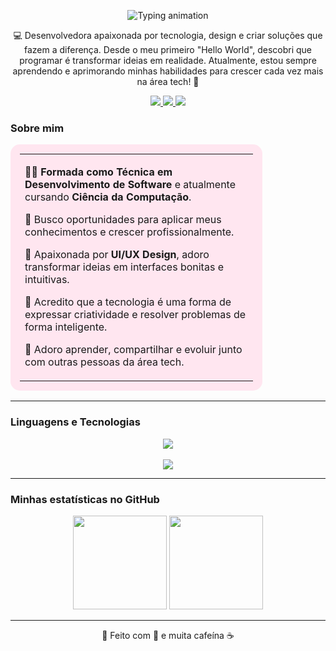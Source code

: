 <p align="center">
  <img src="https://readme-typing-svg.herokuapp.com?font=Playfair+Display&size=40&duration=3000&pause=500&color=F78FB3&center=true&vCenter=true&width=700&lines=Ol%C3%A1%2C%20eu%20sou%20a%20Gabriela%20Correia%21" alt="Typing animation" />
</p>


<p align="center">
💻 Desenvolvedora apaixonada por tecnologia, design e criar soluções que fazem a diferença.  
Desde o meu primeiro "Hello World", descobri que programar é transformar ideias em realidade.  
Atualmente, estou sempre aprendendo e aprimorando minhas habilidades para crescer cada vez mais na área tech! 🚀  
</p>

<p align="center">
  <a href="https://www.linkedin.com/in/SEU-LINKEDIN" target="_blank">
    <img src="https://img.shields.io/badge/LinkedIn-f78fb3?style=for-the-badge&logo=linkedin&logoColor=white"/>
  </a>
  <a href="mailto:SEUEMAIL@gmail.com">
    <img src="https://img.shields.io/badge/Gmail-f8a5c2?style=for-the-badge&logo=gmail&logoColor=white"/>
  </a>
  <a href="https://SEUSITE.com" target="_blank">
    <img src="https://img.shields.io/badge/Portfólio-ffcce0?style=for-the-badge&logo=vercel&logoColor=white"/>
  </a>
</p>


###  Sobre mim  

<table align="center" style="background-color:#ffe6f0; border-radius:15px; padding:15px; width:80%; text-align:left;">
<tr>
<td>

👩‍💻 **Formada como Técnica em Desenvolvimento de Software** e atualmente cursando **Ciência da Computação**.  

💼 Busco oportunidades para aplicar meus conhecimentos e crescer profissionalmente.  

🎨 Apaixonada por **UI/UX Design**, adoro transformar ideias em interfaces bonitas e intuitivas.  

💬 Acredito que a tecnologia é uma forma de expressar criatividade e resolver problemas de forma inteligente.  

🌷 Adoro aprender, compartilhar e evoluir junto com outras pessoas da área tech.  

</td>
</tr>
</table>

---
###  Linguagens e Tecnologias

<p align="center">
  <!-- Linguagens -->
  <img src="https://skillicons.dev/icons?i=java,javascript,html,css,mysql&perline=5&theme=light&color=f78fb3" /><br><br>
  <!-- Ferramentas -->
  <img src="https://skillicons.dev/icons?i=vscode,git,github,figma&perline=4&theme=light&color=f78fb3" />
</p>


---

###  Minhas estatísticas no GitHub

<p align="center">
  <img height="150em" src="https://github.com/gabriela-correia" />
  <img height="150em" src="https://github-readme-stats.vercel.app/api/top-langs/?username=SEU_USUARIO&layout=compact&langs_count=7&theme=rose_pine&hide_border=true&title_color=f78fb3" />
</p>

---

<p align="center">🌷 Feito com 💜 e muita cafeína ☕</p>



